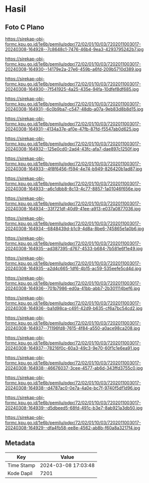 # Hasil

## Foto C Plano

https://sirekap-obj-formc.kpu.go.id/1e6b/pemilu/pdpr/72/02/01/10/03/7202011003017-20240308-164928--7c8648c1-7476-46b4-9ea3-4293795242b7.jpg

https://sirekap-obj-formc.kpu.go.id/1e6b/pemilu/pdpr/72/02/01/10/03/7202011003017-20240308-164930--14179e2a-27e6-459b-a6fd-209b5710d389.jpg

https://sirekap-obj-formc.kpu.go.id/1e6b/pemilu/pdpr/72/02/01/10/03/7202011003017-20240308-164930--7f541925-4a25-435e-94fa-10dfef8df685.jpg

https://sirekap-obj-formc.kpu.go.id/1e6b/pemilu/pdpr/72/02/01/10/03/7202011003017-20240308-164931--6c0b9ba7-c547-48db-a07a-9eb83d8b8d15.jpg

https://sirekap-obj-formc.kpu.go.id/1e6b/pemilu/pdpr/72/02/01/10/03/7202011003017-20240308-164931--4134a37e-af0e-47fb-87fd-f5547ab0d625.jpg

https://sirekap-obj-formc.kpu.go.id/1e6b/pemilu/pdpr/72/02/01/10/03/7202011003017-20240308-164932--125e0cd0-2ad4-43fc-afa7-dae897c1250f.jpg

https://sirekap-obj-formc.kpu.go.id/1e6b/pemilu/pdpr/72/02/01/10/03/7202011003017-20240308-164933--4f8f6456-f594-4e74-b949-826420b1ad87.jpg

https://sirekap-obj-formc.kpu.go.id/1e6b/pemilu/pdpr/72/02/01/10/03/7202011003017-20240308-164933--a6c1dbb8-8c13-4c77-8857-1a01046f656e.jpg

https://sirekap-obj-formc.kpu.go.id/1e6b/pemilu/pdpr/72/02/01/10/03/7202011003017-20240308-164934--33f721df-40d9-41ee-a913-e037a0877036.jpg

https://sirekap-obj-formc.kpu.go.id/1e6b/pemilu/pdpr/72/02/01/10/03/7202011003017-20240308-164934--6848439d-b1c9-4d8a-8be6-745865e1a0b6.jpg

https://sirekap-obj-formc.kpu.go.id/1e6b/pemilu/pdpr/72/02/01/10/03/7202011003017-20240308-164935--ad387395-d767-4533-b684-7b581e6f1e49.jpg

https://sirekap-obj-formc.kpu.go.id/1e6b/pemilu/pdpr/72/02/01/10/03/7202011003017-20240308-164935--a2d4c665-1df6-4b15-ac59-535eefe5cd4d.jpg

https://sirekap-obj-formc.kpu.go.id/1e6b/pemilu/pdpr/72/02/01/10/03/7202011003017-20240308-164936--701b7986-ed0a-41bb-abb7-2b301114bef6.jpg

https://sirekap-obj-formc.kpu.go.id/1e6b/pemilu/pdpr/72/02/01/10/03/7202011003017-20240308-164936--ba1d98ca-c491-42d9-b635-cf6a7bc54cd2.jpg

https://sirekap-obj-formc.kpu.go.id/1e6b/pemilu/pdpr/72/02/01/10/03/7202011003017-20240308-164937--71196fd8-7615-4f84-a550-a0ace98ca208.jpg

https://sirekap-obj-formc.kpu.go.id/1e6b/pemilu/pdpr/72/02/01/10/03/7202011003017-20240308-164937--78216f0c-60a3-49c3-9e70-60f1c1e6ea91.jpg

https://sirekap-obj-formc.kpu.go.id/1e6b/pemilu/pdpr/72/02/01/10/03/7202011003017-20240308-164938--46676037-3cee-4577-ab6d-343ffd3755c0.jpg

https://sirekap-obj-formc.kpu.go.id/1e6b/pemilu/pdpr/72/02/01/10/03/7202011003017-20240308-164938--d4787ac0-0e7a-4a0e-bc7f-9740f5df1d96.jpg

https://sirekap-obj-formc.kpu.go.id/1e6b/pemilu/pdpr/72/02/01/10/03/7202011003017-20240308-164939--d5dbeed5-68fd-491c-b3e7-8ab921a3db50.jpg

https://sirekap-obj-formc.kpu.go.id/1e6b/pemilu/pdpr/72/02/01/10/03/7202011003017-20240308-164929--dfa4fb58-ee8e-4562-ab8b-f60a8a3217f4.jpg


## Metadata

| Key        | Value               |
| ---------- | ------------------- |
| Time Stamp | 2024-03-08 17:03:48 |
| Kode Dapil | 7201                |



